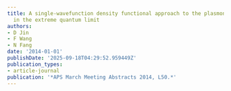 ```yaml
---
title: A single-wavefunction density functional approach to the plasmonic nanostructures
  in the extreme quantum limit
authors:
- D Jin
- F Wang
- N Fang
date: '2014-01-01'
publishDate: '2025-09-18T04:29:52.959449Z'
publication_types:
- article-journal
publication: '*APS March Meeting Abstracts 2014, L50.*'
---
```

